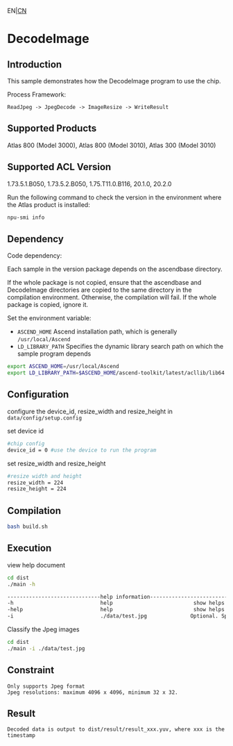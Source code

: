 EN|[CN](README.zh.md)
# DecodeImage

## Introduction

This sample demonstrates how the DecodeImage program to use the chip.

Process Framework:
```
ReadJpeg -> JpegDecode -> ImageResize -> WriteResult
```

## Supported Products

Atlas 800 (Model 3000), Atlas 800 (Model 3010), Atlas 300 (Model 3010)

## Supported ACL Version

1.73.5.1.B050, 1.73.5.2.B050, 1.75.T11.0.B116, 20.1.0, 20.2.0

Run the following command to check the version in the environment where the Atlas product is installed:
```bash
npu-smi info
```

## Dependency

Code dependency:

Each sample in the version package depends on the ascendbase directory.

If the whole package is not copied, ensure that the ascendbase and DecodeImage directories are copied to the same directory in the compilation environment. Otherwise, the compilation will fail. If the whole package is copied, ignore it.

Set the environment variable:
*  `ASCEND_HOME`      Ascend installation path, which is generally `/usr/local/Ascend`
*  `LD_LIBRARY_PATH`  Specifies the dynamic library search path on which the sample program depends

```bash
export ASCEND_HOME=/usr/local/Ascend
export LD_LIBRARY_PATH=$ASCEND_HOME/ascend-toolkit/latest/acllib/lib64:$LD_LIBRARY_PATH
```

## Configuration

configure the device_id, resize_width and resize_height in `data/config/setup.config`

set device id
```bash
#chip config
device_id = 0 #use the device to run the program
```
set resize_width and resize_height
```bash
#resize width and height
resize_width = 224
resize_height = 224
```

## Compilation
```bash
bash build.sh
```

## Execution
view help document
```bash
cd dist
./main -h

------------------------------help information------------------------------
-h                            help                          show helps
-help                         help                          show helps
-i                            ./data/test.jpg              Optional. Specify the input image, default: ./data/test.jpg
```

Classify the Jpeg images
```bash
cd dist
./main -i ./data/test.jpg
```

## Constraint
```
Only supports Jpeg format
Jpeg resolutions: maximum 4096 x 4096, minimum 32 x 32.
```

## Result
```
Decoded data is output to dist/result/result_xxx.yuv, where xxx is the timestamp
```
